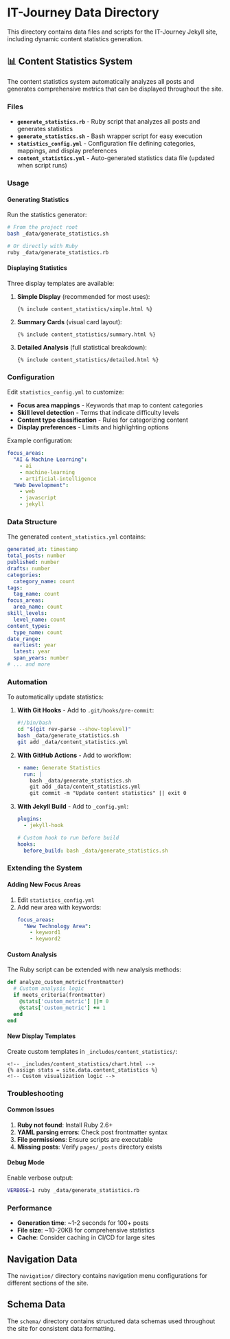 
# IT-Journey Data Directory

This directory contains data files and scripts for the IT-Journey Jekyll site, including dynamic content statistics generation.

## 📊 Content Statistics System

The content statistics system automatically analyzes all posts and generates comprehensive metrics that can be displayed throughout the site.

### Files

- **`generate_statistics.rb`** - Ruby script that analyzes all posts and generates statistics
- **`generate_statistics.sh`** - Bash wrapper script for easy execution
- **`statistics_config.yml`** - Configuration file defining categories, mappings, and display preferences
- **`content_statistics.yml`** - Auto-generated statistics data file (updated when script runs)

### Usage

#### Generating Statistics

Run the statistics generator:
```bash
# From the project root
bash _data/generate_statistics.sh

# Or directly with Ruby
ruby _data/generate_statistics.rb
```

#### Displaying Statistics

Three display templates are available:

1. **Simple Display** (recommended for most uses):
   ```liquid
   {% include content_statistics/simple.html %}
   ```

2. **Summary Cards** (visual card layout):
   ```liquid
   {% include content_statistics/summary.html %}
   ```

3. **Detailed Analysis** (full statistical breakdown):
   ```liquid
   {% include content_statistics/detailed.html %}
   ```

### Configuration

Edit `statistics_config.yml` to customize:

- **Focus area mappings** - Keywords that map to content categories
- **Skill level detection** - Terms that indicate difficulty levels
- **Content type classification** - Rules for categorizing content
- **Display preferences** - Limits and highlighting options

Example configuration:
```yaml
focus_areas:
  "AI & Machine Learning":
    - ai
    - machine-learning
    - artificial-intelligence
  "Web Development":
    - web
    - javascript
    - jekyll
```

### Data Structure

The generated `content_statistics.yml` contains:

```yaml
generated_at: timestamp
total_posts: number
published: number
drafts: number
categories: 
  category_name: count
tags:
  tag_name: count
focus_areas:
  area_name: count
skill_levels:
  level_name: count
content_types:
  type_name: count
date_range:
  earliest: year
  latest: year
  span_years: number
# ... and more
```

### Automation

To automatically update statistics:

1. **With Git Hooks** - Add to `.git/hooks/pre-commit`:
   ```bash
   #!/bin/bash
   cd "$(git rev-parse --show-toplevel)"
   bash _data/generate_statistics.sh
   git add _data/content_statistics.yml
   ```

2. **With GitHub Actions** - Add to workflow:
   ```yaml
   - name: Generate Statistics
     run: |
       bash _data/generate_statistics.sh
       git add _data/content_statistics.yml
       git commit -m "Update content statistics" || exit 0
   ```

3. **With Jekyll Build** - Add to `_config.yml`:
   ```yaml
   plugins:
     - jekyll-hook
   
   # Custom hook to run before build
   hooks:
     before_build: bash _data/generate_statistics.sh
   ```

### Extending the System

#### Adding New Focus Areas

1. Edit `statistics_config.yml`
2. Add new area with keywords:
   ```yaml
   focus_areas:
     "New Technology Area":
       - keyword1
       - keyword2
   ```

#### Custom Analysis

The Ruby script can be extended with new analysis methods:

```ruby
def analyze_custom_metric(frontmatter)
  # Custom analysis logic
  if meets_criteria(frontmatter)
    @stats['custom_metric'] ||= 0
    @stats['custom_metric'] += 1
  end
end
```

#### New Display Templates

Create custom templates in `_includes/content_statistics/`:

```liquid
<!-- _includes/content_statistics/chart.html -->
{% assign stats = site.data.content_statistics %}
<!-- Custom visualization logic -->
```

### Troubleshooting

#### Common Issues

1. **Ruby not found**: Install Ruby 2.6+ 
2. **YAML parsing errors**: Check post frontmatter syntax
3. **File permissions**: Ensure scripts are executable
4. **Missing posts**: Verify `pages/_posts` directory exists

#### Debug Mode

Enable verbose output:
```bash
VERBOSE=1 ruby _data/generate_statistics.rb
```

### Performance

- **Generation time**: ~1-2 seconds for 100+ posts
- **File size**: ~10-20KB for comprehensive statistics
- **Cache**: Consider caching in CI/CD for large sites

## Navigation Data

The `navigation/` directory contains navigation menu configurations for different sections of the site.

## Schema Data

The `schema/` directory contains structured data schemas used throughout the site for consistent data formatting.